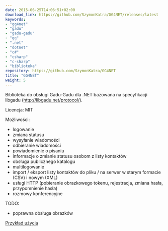 ```yaml
---
date: 2015-06-25T14:06:51+02:00
download_link: https://github.com/SzymonKatra/GG4NET/releases/latest
keywords:
- "gg4net"
- "gadu"
- "gadu-gadu"
- "gg"
- ".net"
- "dotnet"
- "c#"
- "csharp"
- "c-sharp"
- "biblioteka"
repository: https://github.com/SzymonKatra/GG4NET
title: "GG4NET"
weight: 5
---
```


Biblioteka do obsługi Gadu-Gadu dla .NET bazowana na specyfikacji libgadu (http://libgadu.net/protocol/).

Licencja: MIT

Możliwości:

- logowanie
- zmiana statusu
- wysyłanie wiadomości
- odbieranie wiadomości
- powiadomienie o pisaniu
- informacje o zmianie statusu osobom z listy kontaktów
- obsługa publicznego katalogu
- multilogowanie
- import / eksport listy kontaktów do pliku / na serwer w starym formacie (CSV) i nowym (XML)
- usługi HTTP (pobieranie obrazkowego tokenu, rejestracja, zmiana hasła, przypomnienie hasła)
- rozmowy konferencyjne

TODO:

- poprawna obsługa obrazków

[Przykład użycia](https://github.com/SzymonKatra/GG4NET/blob/master/GG4NETExample/Program.cs)
